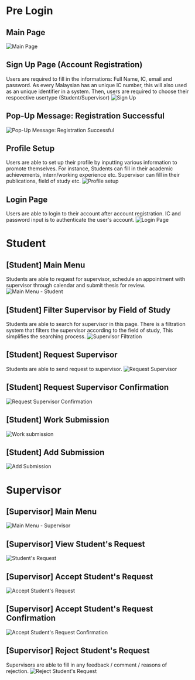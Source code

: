 # Pre Login
## Main Page
![Main Page](Images/MainPage.png)

## Sign Up Page (Account Registration)
Users are required to fill in the informations: Full Name, IC, email and password.
As every Malaysian has an unique IC number, this will also used as an unique identifier in a system.
Then, users are required to choose their respoective usertype (Student/Supervisor)
![Sign Up](Images/SignUpPage.png)

## Pop-Up Message: Registration Successful
![Pop-Up Message: Registration Successful](Images/SignUpMessage.png)

## Profile Setup
Users are able to set up their profile by inputting various information to promote themselves.
For instance, 
Students can fill in their academic achievements, intern/working experience etc.
Supervisor can fill in their publications, field of study etc.
![Profile setup](Images/ProfileSetupPage.png)

## Login Page
Users are able to login to their account after account registration.
IC and password input is to authenticate the user's account.
![Login Page](Images/LoginPage.png)

# Student
## [Student] Main Menu
Students are able to request for supervisor, schedule an appointment with supervisor through calendar and submit thesis for review.
![Main Menu - Student](Images/[Student]MainMenu.png)

## [Student] Filter Supervisor by Field of Study
Students are able to search for supervisor in this page. There is a filtration system that filters the supervisor according to the field of study, This simplifies the searching process.
![Supervisor Filtration](Images/[Student]SelectionFieldOfStudy.png)

## [Student] Request Supervisor
Students are able to send request to supervisor.
![Request Supervisor](Images/[Student}SelectionSupervisor.png)

## [Student] Request Supervisor Confirmation
![Request Supervisor Confirmation](Images/[Student]SelectionSupervisorConfirmation.png)

## [Student] Work Submission
![Work submission](Images/[Student]SubmisionStatus.png)

## [Student] Add Submission
![Add Submission](Images/[Student]AddSubmission.png)

# Supervisor
## [Supervisor] Main Menu
![Main Menu - Supervisor](Images/[Supervisor]MainMenu.png)

## [Supervisor] View Student's Request
![Student's Request](Images/[Supervisor]Student's_Request.png)

## [Supervisor] Accept Student's Request
![Accept Student's Request](Images/[Supervisor]Student's_Request_Accept.png)

## [Supervisor] Accept Student's Request Confirmation
![Accept Student's Request Confirmation](Images/[Supervisor]Student's_Request_AcceptConfirmation.png)

## [Supervisor] Reject Student's Request 
Supervisors are able to fill in any feedback / comment / reasons of rejection.
![Reject Student's Request](Images/[Supervisor]Student's_Request_Reject.png)


